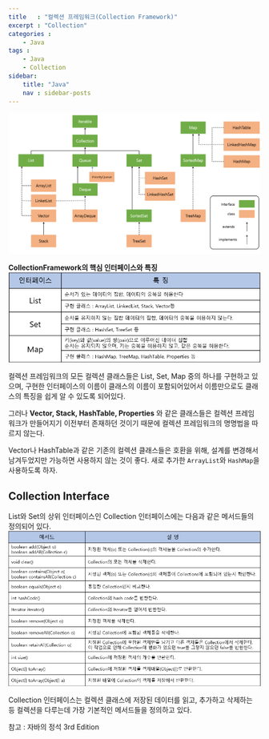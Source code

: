 ```yaml
---
title   : "컬렉션 프레임워크(Collection Framework)"
excerpt : "Collection"
categories : 
    - Java
tags : 
    - Java
    - Collection
sidebar:
    title: "Java"
    nav : sidebar-posts
---
```

![CollectionFramework](/assets/img/java/CF.PNG)

__CollectionFramework의 핵심 인터페이스와 특징__
![interface](/assets/img/java/interface.PNG)  

컬렉션 프레임워크의 모든 컬렉션 클래스들은 List, Set, Map 중의 하나를 구현하고 있으며, 구현한 인터페이스의 이름이 클래스의 이름이 포함되어있어서 이름만으로도 클래스의 특징을 쉽게 알 수 있도록 되어있다.  

그러나 __Vector, Stack, HashTable, Properties__ 와 같은 클래스들은 컬렉션 프레임워크가 만들어지기 이전부터 존재하던 것이기 때문에 컬렉션 프레임워크의 명명법을 따르지 않는다.  

Vector나 HashTable과 같은 기존의 컬렉션 클래스들은 호환을 위해, 설계를 변경해서 남겨두었지만 가능하면 사용하지 않는 것이 좋다. 새로 추가한 `ArrayList`와 `HashMap`을 사용하도록 하자.  

## Collection Interface
List와 Set의 상위 인터페이스인 Collection 인터페이스에는 다음과 같은 메서드들의 정의되어 있다.  
![method](/assets/img/java/method.PNG)  

Collection 인터페이스는 컬렉션 클래스에 저장된 데이터를 읽고, 추가하고 삭제하는 등 컬렉션을 다루는데 가장 기본적인 메서드들을 정의하고 있다.  

참고 : 자바의 정석 3rd Edition
